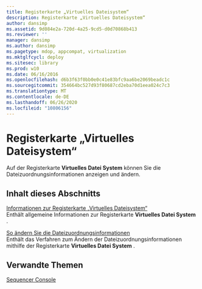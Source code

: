 ```yaml
---
title: Registerkarte „Virtuelles Dateisystem“
description: Registerkarte „Virtuelles Dateisystem“
author: dansimp
ms.assetid: 9d084e2a-720d-4a25-9cd5-d0d70868b413
ms.reviewer: ''
manager: dansimp
ms.author: dansimp
ms.pagetype: mdop, appcompat, virtualization
ms.mktglfcycl: deploy
ms.sitesec: library
ms.prod: w10
ms.date: 06/16/2016
ms.openlocfilehash: d6b3f63f0bb0e0c41e83bfc9aa6be2069beadc1c
ms.sourcegitcommit: 354664bc527d93f80687cd2eba70d1eea024c7c3
ms.translationtype: MT
ms.contentlocale: de-DE
ms.lasthandoff: 06/26/2020
ms.locfileid: "10806156"
---
```

# Registerkarte „Virtuelles Dateisystem“


Auf der Registerkarte **Virtuelles Datei System** können Sie die Dateizuordnungsinformationen anzeigen und ändern.

## Inhalt dieses Abschnitts


<a href="" id="about-the-virtual-file-system-tab"></a>[Informationen zur Registerkarte „Virtuelles Dateisystem“](about-the-virtual-file-system-tab.md)  
Enthält allgemeine Informationen zur Registerkarte **Virtuelles Datei System** .

<a href="" id="how-to-modify-file-mapping-information"></a>[So ändern Sie die Dateizuordnungsinformationen](how-to-modify-file-mapping-information.md)  
Enthält das Verfahren zum Ändern der Dateizuordnungsinformationen mithilfe der Registerkarte **Virtuelles Datei System** .

## Verwandte Themen


[Sequencer Console](sequencer-console.md)

 

 





